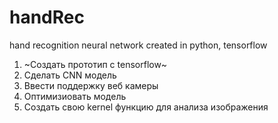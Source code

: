# handRec
hand recognition neural network created in python, tensorflow

1. ~Создать прототип с tensorflow~
2. Сделать CNN модель
3. Ввести поддержку веб камеры
4. Оптимизиовать модель
5. Создать свою kernel функцию для анализа изображения
